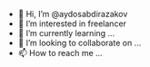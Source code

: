 - 👋 Hi, I’m @aydosabdirazakov
- 👀 I’m interested in freelancer
- 🌱 I’m currently learning ...
- 💞️ I’m looking to collaborate on ...
- 📫 How to reach me ...

<!---
aydosabdirazakov/aydosabdirazakov is a ✨ special ✨ repository because its `README.md` (this file) appears on your GitHub profile.
You can click the Preview link to take a look at your changes.
--->
